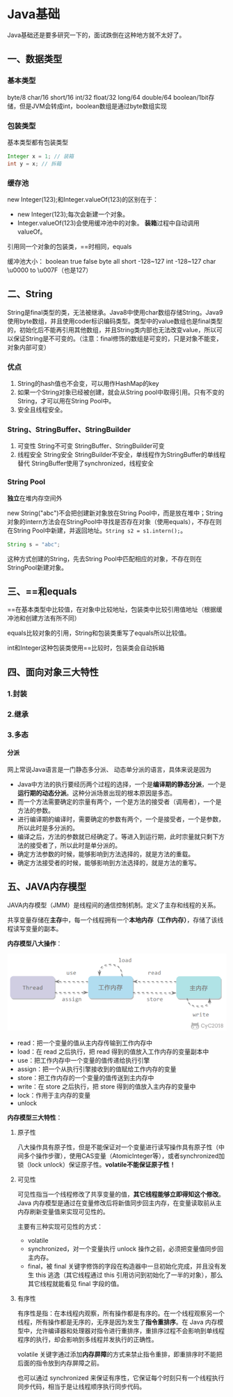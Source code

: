 # Java基础

Java基础还是要多研究一下的，面试跌倒在这种地方就不太好了。

## 一、数据类型

### 基本类型

byte/8
char/16
short/16
int/32
float/32
long/64
double/64
boolean/1bit存储，但是JVM会转成int，boolean数组是通过byte数组实现  

### 包装类型

基本类型都有包装类型
```java
Integer x = 1; // 装箱
int y = x; // 拆箱
```
### 缓存池
new Integer(123);和Integer.valueOf(123)的区别在于：
* new Integer(123);每次会新建一个对象。
* Integer.valueOf(123)会使用缓冲池中的对象。
**装箱**过程中自动调用valueOf。

引用同一个对象的包装类，==时相同，equals

缓冲池大小： 
boolean true false
byte all
short -128~127
int -128~127
char \u0000 to \u007F（也是127）

## 二、String
String是final类型的类，无法被继承。Java8中使用char数组存储String。Java9使用byte数组，并且使用coder标识编码类型。类型中的value数组也是final类型的，初始化后不能再引用其他数组，并且String类内部也无法改变value，所以可以保证String是不可变的。（注意：final修饰的数组是可变的，只是对象不能变，对象内部可变）

### 优点
1. String的hash值也不会变，可以用作HashMap的key
2. 如果一个String对象已经被创建，就会从String pool中取得引用。只有不变的String，才可以用在String Pool中。
3. 安全且线程安全。

### String、StringBuffer、StringBuilder
1. 可变性
String不可变
StringBuffer、StringBuilder可变
2. 线程安全
String安全
StringBuilder不安全，单线程作为StringBuffer的单线程替代
StringBuffer使用了synchronized，线程安全

### String Pool

**独立**在堆内存空间外

new String("abc")不会把创建新对象放在String Pool中，而是放在堆中；String对象的intern方法会在StringPool中寻找是否存在对象（使用equals），不存在则在String Pool中新建，并返回地址。```String s2 = s1.intern();```。

```java
String s = "abc";
```

这种方式创建的String，先去String Pool中匹配相应的对象，不存在则在StringPool新建对象。

## 三、==和equals

==在基本类型中比较值，在对象中比较地址，包装类中比较引用值地址（根据缓冲池和创建方法有所不同）

equals比较对象的引用，String和包装类重写了equals所以比较值。



int和Integer这种包装类使用==比较时，包装类会自动拆箱

## 四、面向对象三大特性

### 1.封装

### 2.继承

### 3.多态

#### 分派

网上常说Java语言是一门静态多分派、 动态单分派的语言，具体来说是因为

- Java中方法的执行要经历两个过程的选择，一个是**编译期的静态分派**，一个是**运行期的动态分派**。这种分派场景出现的根本原因是多态。 
- 而一个方法需要确定的宗量有两个，一个是方法的接受者（调用者），一个是方法的参数。
- 进行编译期的编译时，需要确定的参数有两个，一个是接受者，一个是参数，所以此时是多分派的。
- 编译之后，方法的参数就已经确定了。等进入到运行期，此时宗量就只剩下方法的接受者了，所以此时是单分派的。
- 确定方法参数的时候，能够影响到方法选择的，就是方法的重载。
- 确定方法接受者的时候，能够影响到方法选择的，就是方法的重写。

## 五、JAVA内存模型

JAVA内存模型（JMM）是线程间的通信控制机制。定义了主存和线程的关系。

共享变量存储在**主存**中，每一个线程拥有一个**本地内存（工作内存）**，存储了该线程读写变量的副本。

**内存模型八大操作**：

![img](1、Java基础.assets/8b7ebbad-9604-4375-84e3-f412099d170c.png)

- read：把一个变量的值从主内存传输到工作内存中
- load：在 read 之后执行，把 read 得到的值放入工作内存的变量副本中
- use：把工作内存中一个变量的值传递给执行引擎
- assign：把一个从执行引擎接收到的值赋给工作内存的变量
- store：把工作内存的一个变量的值传送到主内存中
- write：在 store 之后执行，把 store 得到的值放入主内存的变量中
- lock：作用于主内存的变量
- unlock

**内存模型三大特性**：

1. 原子性

	八大操作具有原子性，但是不能保证对一个变量进行读写操作具有原子性（中间多个操作步骤），使用CAS变量（AtomicInteger等），或者synchronized加锁（lock unlock）保证原子性。**volatile不能保证原子性！**

2. 可见性

	可见性指当一个线程修改了共享变量的值，**其它线程能够立即得知这个修改**。Java 内存模型是通过在变量修改后将新值同步回主内存，在变量读取前从主内存刷新变量值来实现可见性的。

	主要有三种实现可见性的方式：

	- volatile
	- synchronized，对一个变量执行 unlock 操作之前，必须把变量值同步回主内存。
	- final，被 final 关键字修饰的字段在构造器中一旦初始化完成，并且没有发生 this 逃逸（其它线程通过 this 引用访问到初始化了一半的对象），那么其它线程就能看见 final 字段的值。

3. 有序性

	有序性是指：在本线程内观察，所有操作都是有序的。在一个线程观察另一个线程，所有操作都是无序的，无序是因为发生了**指令重排序**。在 Java 内存模型中，允许编译器和处理器对指令进行重排序，重排序过程不会影响到单线程程序的执行，却会影响到多线程并发执行的正确性。

	volatile 关键字通过添加**内存屏障**的方式来禁止指令重排，即重排序时不能把后面的指令放到内存屏障之前。

	也可以通过 synchronized 来保证有序性，它保证每个时刻只有一个线程执行同步代码，相当于是让线程顺序执行同步代码。

